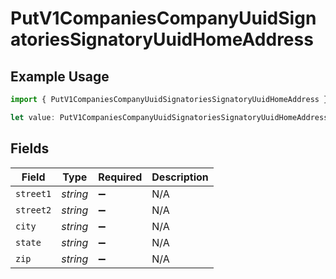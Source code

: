 # PutV1CompaniesCompanyUuidSignatoriesSignatoryUuidHomeAddress

## Example Usage

```typescript
import { PutV1CompaniesCompanyUuidSignatoriesSignatoryUuidHomeAddress } from "gusto-embedded/models/operations";

let value: PutV1CompaniesCompanyUuidSignatoriesSignatoryUuidHomeAddress = {};
```

## Fields

| Field              | Type               | Required           | Description        |
| ------------------ | ------------------ | ------------------ | ------------------ |
| `street1`          | *string*           | :heavy_minus_sign: | N/A                |
| `street2`          | *string*           | :heavy_minus_sign: | N/A                |
| `city`             | *string*           | :heavy_minus_sign: | N/A                |
| `state`            | *string*           | :heavy_minus_sign: | N/A                |
| `zip`              | *string*           | :heavy_minus_sign: | N/A                |